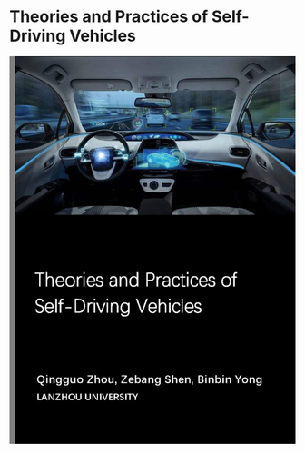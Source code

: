 # Theories and Practices of Self-Driving Vehicles

![ENselfDriving](README.assets/ENselfDriving.png)